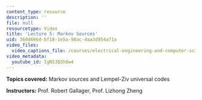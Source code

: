 ```yaml
---
content_type: resource
description: ''
file: null
resourcetype: Video
title: 'Lecture 5: Markov Sources'
uid: 360d666d-bf18-1e5a-98ac-4aa3d954a71a
video_files:
  video_captions_file: /courses/electrical-engineering-and-computer-science/6-450-principles-of-digital-communications-i-fall-2006/video-lectures/lecture-5-markov-sources/IgN5JQSh8w4.vtt
video_metadata:
  youtube_id: IgN5JQSh8w4
---
```


**Topics covered:** Markov sources and Lempel-Ziv universal codes

**Instructors:** Prof. Robert Gallager, Prof. Lizhong Zheng